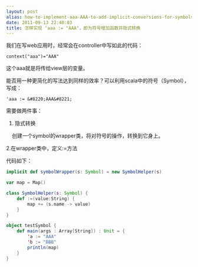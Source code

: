 ```yaml
---
layout: post
alias: how-to-implement-aaa-AAA-to-add-implicit-conversions-for-symbols
date: 2011-09-13 22:40:03
title: 怎样实现 ‘aaa := "AAA"，即为符号增加函数并隐式转换
---
```


我们在写web应用时，经常会在controller中写如此的代码：

    context("aaa")="AAA"
    
<p>这个aaa就是将传给view层的变量。 

能否用一种更简化的写法达到同样的效率？可以利用scala中的符号（Symbol），写成： 

    'aaa := &#8220;AAA&#8221;

需要做两件事： 

1. 隐式转换 

&nbsp;&nbsp;&nbsp; 创建一个symbol的wrapper类，将对符号的操作，转换到它身上。 

2.在wrapper类中，定义:=方法 

代码如下：

```scala
implicit def symbolWrapper(s: Symbol) = new SymbolHelper(s)

var map = Map()

class SymbolHelper(s: Symbol) {
    def :=(value:String) {
        map += (s.name -> value)
    }
}

object testSymbol {
    def main(args : Array[String]) : Unit = {
        'a := "AAA"
        'b := "BBB"
        println(map)
    }
}
```
